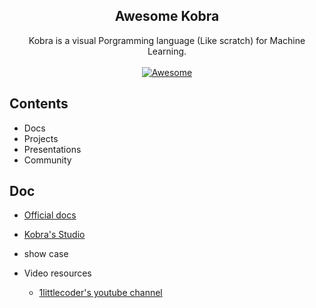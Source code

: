 
<h2 align="center">Awesome Kobra</h2>
<p align='center'>
Kobra is a visual Porgramming language (Like scratch) for Machine Learning. <br/><br/>
<a href='https://github.com/sindresorhus/awesome'>
<img src='https://cdn.rawgit.com/sindresorhus/awesome/d7305f38d29fed78fa85652e3a63e154dd8e8829/media/badge.svg' alt='Awesome'>
</a></p>


## Contents

- Docs
- Projects
- Presentations
- Community





## Doc
 
  - [Official docs](https://docs.kobra.dev/)
  - [Kobra's Studio](https://studio.kobra.dev/editor)

- show case
- Video resources
  - [1littlecoder's youtube channel](https://www.youtube.com/watch?v=a6LH161MaV8)
